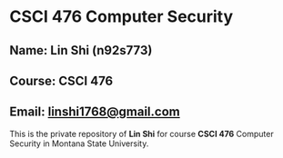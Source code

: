 # CSCI 476 Computer Security
## Name: Lin Shi (n92s773)
## Course: CSCI 476
## Email: linshi1768@gmail.com

This is the private repository of **Lin Shi** for course **CSCI 476** Computer Security in Montana State University.
